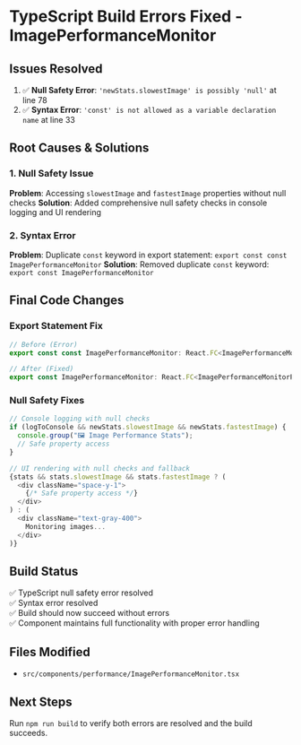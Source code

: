 # TypeScript Build Errors Fixed - ImagePerformanceMonitor

## Issues Resolved
1. ✅ **Null Safety Error**: `'newStats.slowestImage' is possibly 'null'` at line 78
2. ✅ **Syntax Error**: `'const' is not allowed as a variable declaration name` at line 33

## Root Causes & Solutions

### 1. Null Safety Issue
**Problem**: Accessing `slowestImage` and `fastestImage` properties without null checks
**Solution**: Added comprehensive null safety checks in console logging and UI rendering

### 2. Syntax Error  
**Problem**: Duplicate `const` keyword in export statement: `export const const ImagePerformanceMonitor`
**Solution**: Removed duplicate `const` keyword: `export const ImagePerformanceMonitor`

## Final Code Changes

### Export Statement Fix
```typescript
// Before (Error)
export const const ImagePerformanceMonitor: React.FC<ImagePerformanceMonitorProps> = ({

// After (Fixed)
export const ImagePerformanceMonitor: React.FC<ImagePerformanceMonitorProps> = ({
```

### Null Safety Fixes
```typescript
// Console logging with null checks
if (logToConsole && newStats.slowestImage && newStats.fastestImage) {
  console.group("🖼️ Image Performance Stats");
  // Safe property access
}

// UI rendering with null checks and fallback
{stats && stats.slowestImage && stats.fastestImage ? (
  <div className="space-y-1">
    {/* Safe property access */}
  </div>
) : (
  <div className="text-gray-400">
    Monitoring images...
  </div>
)}
```

## Build Status
✅ TypeScript null safety error resolved  
✅ Syntax error resolved  
✅ Build should now succeed without errors  
✅ Component maintains full functionality with proper error handling  

## Files Modified
- `src/components/performance/ImagePerformanceMonitor.tsx`

## Next Steps
Run `npm run build` to verify both errors are resolved and the build succeeds.